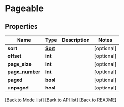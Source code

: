 # Pageable

## Properties
Name | Type | Description | Notes
------------ | ------------- | ------------- | -------------
**sort** | [**Sort**](Sort.md) |  | [optional] 
**offset** | **int** |  | [optional] 
**page_size** | **int** |  | [optional] 
**page_number** | **int** |  | [optional] 
**paged** | **bool** |  | [optional] 
**unpaged** | **bool** |  | [optional] 

[[Back to Model list]](../README.md#documentation-for-models) [[Back to API list]](../README.md#documentation-for-api-endpoints) [[Back to README]](../README.md)


